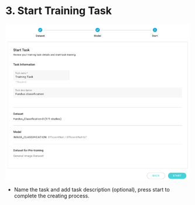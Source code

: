 # 3. Start Training Task

![](<../../.gitbook/assets/start training .png>)

* Name the task and add task description (optional), press start to complete the creating process.&#x20;
